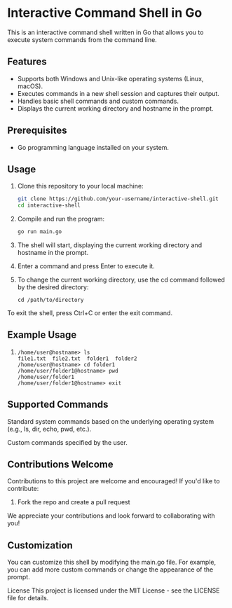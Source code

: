 # Interactive Command Shell in Go

This is an interactive command shell written in Go that allows you to execute system commands from the command line.

## Features

- Supports both Windows and Unix-like operating systems (Linux, macOS).
- Executes commands in a new shell session and captures their output.
- Handles basic shell commands and custom commands.
- Displays the current working directory and hostname in the prompt.

## Prerequisites

- Go programming language installed on your system.

## Usage

1. Clone this repository to your local machine:

   ```bash
   git clone https://github.com/your-username/interactive-shell.git
   cd interactive-shell


   ```

2. Compile and run the program:

   ```bash
   go run main.go

   ```

3. The shell will start, displaying the current working directory and hostname in the prompt.

4. Enter a command and press Enter to execute it.

5. To change the current working directory, use the cd command followed by the desired directory:

   ```shell
   cd /path/to/directory
   ```

To exit the shell, press Ctrl+C or enter the exit command.

## Example Usage

1.  ```shell
    /home/user@hostname> ls
    file1.txt  file2.txt  folder1  folder2
    /home/user@hostname> cd folder1
    /home/user/folder1@hostname> pwd
    /home/user/folder1
    /home/user/folder1@hostname> exit
    ```

## Supported Commands

Standard system commands based on the underlying operating system (e.g., ls, dir, echo, pwd, etc.).

Custom commands specified by the user.

## Contributions Welcome

Contributions to this project are welcome and encouraged! If you'd like to contribute:

1. Fork the repo and create a pull request

We appreciate your contributions and look forward to collaborating with you!

## Customization

You can customize this shell by modifying the main.go file. For example, you can add more custom commands or change the appearance of the prompt.

License
This project is licensed under the MIT License - see the LICENSE file for details.
